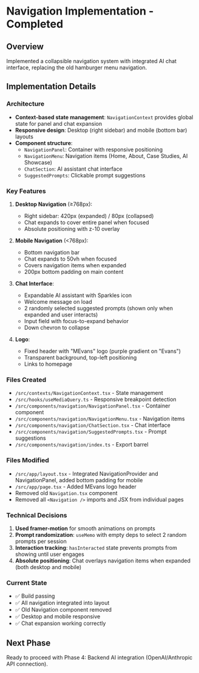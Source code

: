 # Navigation Implementation - Completed

## Overview
Implemented a collapsible navigation system with integrated AI chat interface, replacing the old hamburger menu navigation.

## Implementation Details

### Architecture
- **Context-based state management**: `NavigationContext` provides global state for panel and chat expansion
- **Responsive design**: Desktop (right sidebar) and mobile (bottom bar) layouts
- **Component structure**:
  - `NavigationPanel`: Container with responsive positioning
  - `NavigationMenu`: Navigation items (Home, About, Case Studies, AI Showcase)
  - `ChatSection`: AI assistant chat interface
  - `SuggestedPrompts`: Clickable prompt suggestions

### Key Features
1. **Desktop Navigation** (≥768px):
   - Right sidebar: 420px (expanded) / 80px (collapsed)
   - Chat expands to cover entire panel when focused
   - Absolute positioning with z-10 overlay

2. **Mobile Navigation** (<768px):
   - Bottom navigation bar
   - Chat expands to 50vh when focused
   - Covers navigation items when expanded
   - 200px bottom padding on main content

3. **Chat Interface**:
   - Expandable AI assistant with Sparkles icon
   - Welcome message on load
   - 2 randomly selected suggested prompts (shown only when expanded and user interacts)
   - Input field with focus-to-expand behavior
   - Down chevron to collapse

4. **Logo**:
   - Fixed header with "MEvans" logo (purple gradient on "Evans")
   - Transparent background, top-left positioning
   - Links to homepage

### Files Created
- `/src/contexts/NavigationContext.tsx` - State management
- `/src/hooks/useMediaQuery.ts` - Responsive breakpoint detection
- `/src/components/navigation/NavigationPanel.tsx` - Container component
- `/src/components/navigation/NavigationMenu.tsx` - Navigation items
- `/src/components/navigation/ChatSection.tsx` - Chat interface
- `/src/components/navigation/SuggestedPrompts.tsx` - Prompt suggestions
- `/src/components/navigation/index.ts` - Export barrel

### Files Modified
- `/src/app/layout.tsx` - Integrated NavigationProvider and NavigationPanel, added bottom padding for mobile
- `/src/app/page.tsx` - Added MEvans logo header
- Removed old `Navigation.tsx` component
- Removed all `<Navigation />` imports and JSX from individual pages

### Technical Decisions
1. **Used framer-motion** for smooth animations on prompts
2. **Prompt randomization**: `useMemo` with empty deps to select 2 random prompts per session
3. **Interaction tracking**: `hasInteracted` state prevents prompts from showing until user engages
4. **Absolute positioning**: Chat overlays navigation items when expanded (both desktop and mobile)

### Current State
- ✅ Build passing
- ✅ All navigation integrated into layout
- ✅ Old Navigation component removed
- ✅ Desktop and mobile responsive
- ✅ Chat expansion working correctly

## Next Phase
Ready to proceed with Phase 4: Backend AI integration (OpenAI/Anthropic API connection).
